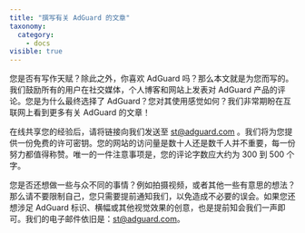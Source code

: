 ```yaml
---
title: "撰写有关 AdGuard 的文章"
taxonomy:
  category:
    - docs
visible: true
---
```


您是否有写作天赋？除此之外，你喜欢 AdGuard 吗？那么本文就是为您而写的。我们鼓励所有的用户在社交媒体，个人博客和网站上发表对 AdGuard 产品的评论。您是为什么最终选择了 AdGuard？您对其使用感觉如何？我们非常期盼在互联网上看到更多有关 AdGuard 的文章！

在线共享您的经验后，请将链接向我们发送至 [st@adguard.com](mailto:st@adguard.com) 。我们将为您提供一份免费的许可密钥。您的网站的访问量是数十人还是数千人并不重要，每一份努力都值得称赞。唯一的一件注意事项是，您的评论字数应大约为 300 到 500 个字。

您是否还想做一些与众不同的事情？例如拍摄视频，或者其他一些有意思的想法？那么请不要限制自己，您只需要提前通知我们，以免造成不必要的误会。如果您还想涉足 AdGuard 标识、横幅或其他视觉效果的创意，也是提前知会我们一声即可。我们的电子邮件依旧是：[st@adguard.com](mailto:st@adguard.com)。

